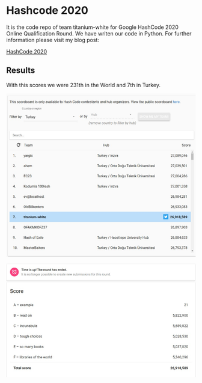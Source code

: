 # Hashcode 2020

It is the code repo of team titanium-white for Google HashCode 2020 Online Qualification Round. 
We have writen our code in Python. For further information please visit my blog post:

[HashCode 2020](https://mozanunal.com/2020/03/hash-code-2020/)

## Results

With this scores we were 231th in the World and 7th in Turkey.

![](https://raw.githubusercontent.com/mozanunal/hashcode2020/master/docs/result.jpeg)

![](https://raw.githubusercontent.com/mozanunal/hashcode2020/master/docs/score.jpeg)
